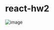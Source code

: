 # react-hw2

![image](https://user-images.githubusercontent.com/47796658/174863152-7bd85183-e875-40ce-be1f-adf93369202d.png)
